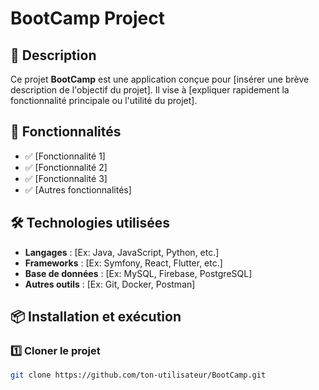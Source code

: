 # BootCamp Project

## 📌 Description  
Ce projet **BootCamp** est une application conçue pour [insérer une brève description de l'objectif du projet]. Il vise à [expliquer rapidement la fonctionnalité principale ou l'utilité du projet].

## 🚀 Fonctionnalités  
- ✅ [Fonctionnalité 1]  
- ✅ [Fonctionnalité 2]  
- ✅ [Fonctionnalité 3]  
- ✅ [Autres fonctionnalités]

## 🛠️ Technologies utilisées  
- **Langages** : [Ex: Java, JavaScript, Python, etc.]  
- **Frameworks** : [Ex: Symfony, React, Flutter, etc.]  
- **Base de données** : [Ex: MySQL, Firebase, PostgreSQL]  
- **Autres outils** : [Ex: Git, Docker, Postman]

## 📦 Installation et exécution  
### 1️⃣ Cloner le projet  
```bash
git clone https://github.com/ton-utilisateur/BootCamp.git
